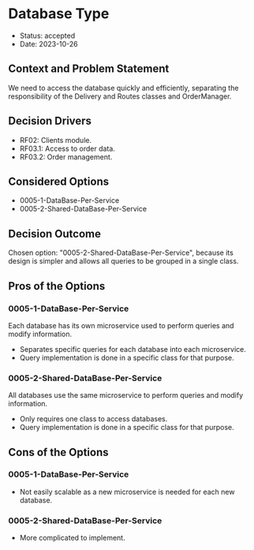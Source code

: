 # Database Type

* Status: accepted
* Date: 2023-10-26

## Context and Problem Statement

We need to access the database quickly and efficiently, separating the responsibility of the Delivery and Routes classes and OrderManager.

## Decision Drivers

* RF02: Clients module.
* RF03.1: Access to order data.
* RF03.2: Order management.

## Considered Options

* 0005-1-DataBase-Per-Service
* 0005-2-Shared-DataBase-Per-Service

## Decision Outcome

Chosen option: "0005-2-Shared-DataBase-Per-Service", because its design is simpler and allows all queries to be grouped in a single class.

## Pros of the Options

### 0005-1-DataBase-Per-Service

Each database has its own microservice used to perform queries and modify information.

* Separates specific queries for each database into each microservice.
* Query implementation is done in a specific class for that purpose.

### 0005-2-Shared-DataBase-Per-Service

All databases use the same microservice to perform queries and modify information.

* Only requires one class to access databases.
* Query implementation is done in a specific class for that purpose.

## Cons of the Options

### 0005-1-DataBase-Per-Service

* Not easily scalable as a new microservice is needed for each new database.

### 0005-2-Shared-DataBase-Per-Service

* More complicated to implement.